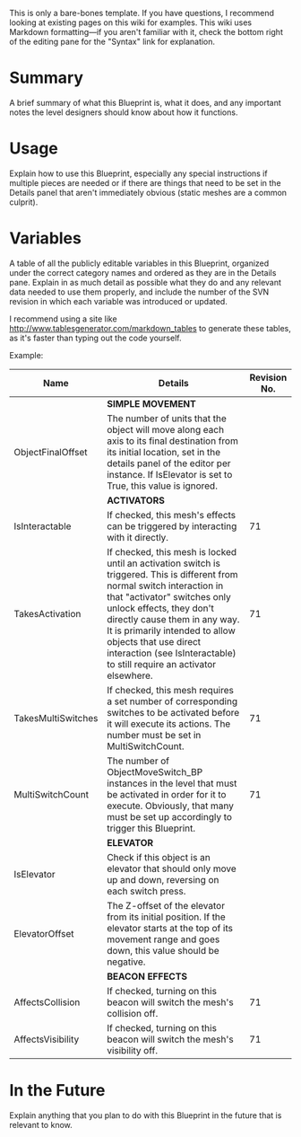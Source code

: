 This is only a bare-bones template. If you have questions, I recommend looking at existing pages on this wiki for examples. This wiki uses Markdown formatting—if you aren't familiar with it, check the bottom right of the editing pane for the "Syntax" link for explanation.

# Summary

A brief summary of what this Blueprint is, what it does, and any important notes the level designers should know about how it functions.

# Usage

Explain how to use this Blueprint, especially any special instructions if multiple pieces are needed or if there are things that need to be set in the Details panel that aren't immediately obvious (static meshes are a common culprit).

# Variables

A table of all the publicly editable variables in this Blueprint, organized under the correct category names and ordered as they are in the Details pane. Explain in as much detail as possible what they do and any relevant data needed to use them properly, and include the number of the SVN revision in which each variable was introduced or updated.

I recommend using a site like http://www.tablesgenerator.com/markdown_tables to generate these tables, as it's faster than typing out the code yourself.

Example: 

| Name               | Details                                                                                                                                                                                                                                                                                                                                                    | Revision No. |
|--------------------|------------------------------------------------------------------------------------------------------------------------------------------------------------------------------------------------------------------------------------------------------------------------------------------------------------------------------------------------------------|--------------|
|                    | **SIMPLE MOVEMENT**                                                                                                                                                                                                                                                                                                                                            |              |
| ObjectFinalOffset  | The number of units that the object will move along each axis to its final destination from its initial location, set in the details panel of the editor per instance. If IsElevator is set to True, this value is ignored.                                                                                                                                |              |
|                    | **ACTIVATORS**                                                                                                                                                                                                                                                                                                                                                 |              |
| IsInteractable     | If checked, this mesh's effects can be triggered by interacting with it directly.                                                                                                                                                                                                                                                                          | 71           |
| TakesActivation    | If checked, this mesh is locked until an activation switch is triggered. This is different from normal switch interaction in that "activator" switches only unlock effects, they don't directly cause them in any way. It is primarily intended to allow objects that use direct interaction (see IsInteractable) to still require an activator elsewhere. | 71           |
| TakesMultiSwitches | If checked, this mesh requires a set number of corresponding switches to be activated before it will execute its actions. The number must be set in MultiSwitchCount.                                                                                                                                                                                      | 71           |
| MultiSwitchCount   | The number of ObjectMoveSwitch_BP instances in the level that must be activated in order for it to execute. Obviously, that many must be set up accordingly to trigger this Blueprint.                                                                                                                                                                     | 71           |
|                    | **ELEVATOR**                                                                                                                                                                                                                                                                                                                                                   |              |
| IsElevator         | Check if this object is an elevator that should only move up and down, reversing on each switch press.                                                                                                                                                                                                                                                     |              |
| ElevatorOffset     | The Z-offset of the elevator from its initial position. If the elevator starts at the top of its movement range and goes down, this value should be negative.                                                                                                                                                                                              |              |
|                    | **BEACON EFFECTS**                                                                                                                                                                                                                                                                                                                                             |              |
| AffectsCollision   | If checked, turning on this beacon will switch the mesh's collision off.                                                                                                                                                                                                                                                                                   | 71           |
| AffectsVisibility  | If checked, turning on this beacon will switch the mesh's visibility off.                                                                                                                                                                                                                                                                                  | 71           |

# In the Future

Explain anything that you plan to do with this Blueprint in the future that is relevant to know. 